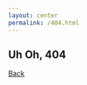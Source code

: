 ```yaml
---
layout: center
permalink: /404.html
---
```


## Uh Oh, 404 

<div class="mt3">
  <a href="{{ site.baseurl }}/" class="button button-blue button-big">Back</a>
</div>

